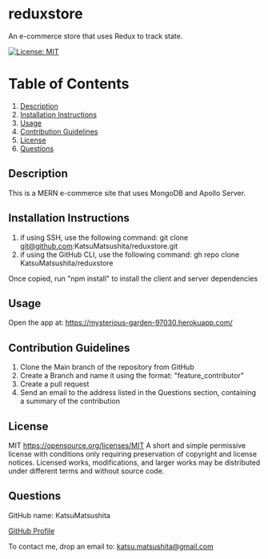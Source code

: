 # reduxstore
An e-commerce store that uses Redux to track state.

[![License: MIT](https://img.shields.io/badge/License-MIT-yellow.svg)](https://opensource.org/licenses/MIT)

# Table of Contents
1. [Description](#description)
2. [Installation Instructions](#install)
3. [Usage](#usage)
4. [Contribution Guidelines](#contribution)
5. [License](#license)
6. [Questions](#questions)

## Description <a name="description"></a>
This is a MERN e-commerce site that uses MongoDB and Apollo Server.


## Installation Instructions <a name="install"></a>
1. if using SSH, use the following command: git clone git@github.com:KatsuMatsushita/reduxstore.git
2. if using the GitHub CLI, use the following command: gh repo clone KatsuMatsushita/reduxstore

Once copied, run "npm install" to install the client and server dependencies

## Usage <a name="usage"></a>
Open the app at: https://mysterious-garden-97030.herokuapp.com/


## Contribution Guidelines <a name="contribution"></a>
1. Clone the Main branch of the repository from GitHub
2. Create a Branch and name it using the format: "feature_contributor"
3. Create a pull request
4. Send an email to the address listed in the Questions section, containing a summary of the contribution


## License <a name="license"></a>
MIT https://opensource.org/licenses/MIT
A short and simple permissive license with conditions only requiring preservation of copyright and license notices. Licensed works, modifications, and larger works may be distributed under different terms and without source code.

## Questions <a name="questions"></a>
GitHub name: KatsuMatsushita

[GitHub Profile](https://github.com/KatsuMatsushita)

To contact me, drop an email to: katsu.matsushita@gmail.com

